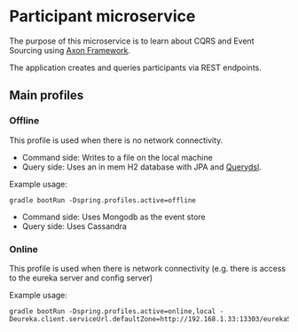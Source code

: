 # Participant microservice

The purpose of this microservice is to learn about CQRS and Event Sourcing using [Axon Framework](http://www.axonframework.org/).

The application creates and queries participants via REST endpoints.

## Main profiles

### Offline
This profile is used when there is no network connectivity.

* Command side: Writes to a file on the local machine
* Query side: Uses an in mem H2 database with JPA and [Querydsl](http://www.querydsl.com/).

Example usage: 
```
gradle bootRun -Dspring.profiles.active=offline
```

* Command side: Uses Mongodb as the event store
* Query side: Uses Cassandra

### Online
This profile is used when there is network connectivity (e.g. there is access to the eureka server and config server)

Example usage:
```
gradle bootRun -Dspring.profiles.active=online,local -Deureka.client.serviceUrl.defaultZone=http://192.168.1.33:13303/eurekaServer/eureka/,http://192.168.1.34:13303/eurekaServer/eureka/
```

